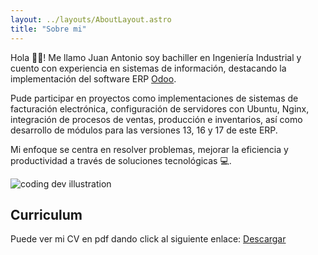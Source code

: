 ```yaml
---
layout: ../layouts/AboutLayout.astro
title: "Sobre mi"
---
```


Hola 👋🏼! Me llamo Juan Antonio soy bachiller en Ingeniería Industrial y cuento con experiencia en sistemas de información, destacando la implementación del software ERP [Odoo](https://www.odoo.com/es).

Pude participar en proyectos como implementaciones de sistemas de facturación electrónica, configuración de servidores con Ubuntu, Nginx, integración de procesos de ventas, producción e inventarios, así como desarrollo de módulos para las versiones 13, 16 y 17 de este ERP. 

Mi enfoque se centra en resolver problemas, mejorar la eficiencia y productividad a través de soluciones tecnológicas 💻.


<div>
  <img src="/assets/dev.svg" class="sm:w-1/2 mx-auto" alt="coding dev illustration">
</div>

## Curriculum

Puede ver mi CV en pdf dando click al siguiente enlace: [Descargar](/cv-juan-salvador.pdf)

